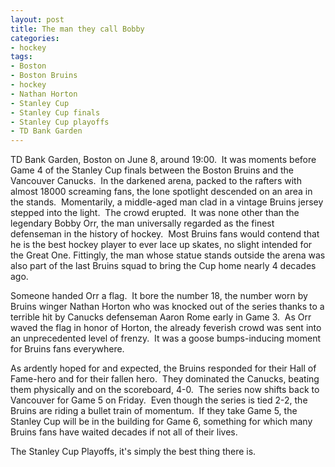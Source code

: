 ```yaml
---
layout: post
title: The man they call Bobby
categories:
- hockey
tags:
- Boston
- Boston Bruins
- hockey
- Nathan Horton
- Stanley Cup
- Stanley Cup finals
- Stanley Cup playoffs
- TD Bank Garden
---
```

TD Bank Garden, Boston on June 8, around 19:00.  It was moments before Game 4 of the Stanley Cup finals between the Boston Bruins and the Vancouver Canucks.  In the darkened arena, packed to the rafters with almost 18000 screaming fans, the lone spotlight descended on an area in the stands.  Momentarily, a middle-aged man clad in a vintage Bruins jersey stepped into the light.  The crowd erupted.  It was none other than the legendary Bobby Orr, the man universally regarded as the finest defenseman in the history of hockey.  Most Bruins fans would contend that he is the best hockey player to ever lace up skates, no slight intended for the Great One. Fittingly, the man whose statue stands outside the arena was also part of the last Bruins squad to bring the Cup home nearly 4 decades ago.

Someone handed Orr a flag.  It bore the number 18, the number worn by Bruins winger Nathan Horton who was knocked out of the series thanks to a terrible hit by Canucks defenseman Aaron Rome early in Game 3.  As Orr waved the flag in honor of Horton, the already feverish crowd was sent into an unprecedented level of frenzy.  It was a goose bumps-inducing moment for Bruins fans everywhere.

As ardently hoped for and expected, the Bruins responded for their Hall of Fame-hero and for their fallen hero.  They dominated the Canucks, beating them physically and on the scoreboard, 4-0.  The series now shifts back to Vancouver for Game 5 on Friday.  Even though the series is tied 2-2, the Bruins are riding a bullet train of momentum.  If they take Game 5, the Stanley Cup will be in the building for Game 6, something for which many Bruins fans have waited decades if not all of their lives.

The Stanley Cup Playoffs, it's simply the best thing there is.
